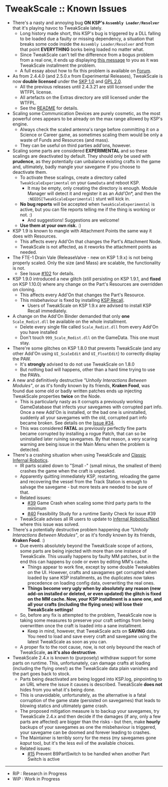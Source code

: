 # TweakScale :: Known Issues

* There's a nasty and annoying bug **ON KSP's `Assembly Loader/Resolver`** that it's playing havoc to TweakScale lately.
	+ Long history made short, this KSP's bug is triggered by a DLL falling to be loaded due a faulty or missing dependency, a situation that breaks some code inside the `Assembly Loader/Resolver` and from that point **EVERYTHING** borks being loaded no matter what.
	+ Since TweakScale can't tell the difference from a bogus problem from a real one, it ends up displaying [this message](https://user-images.githubusercontent.com/17166550/142723300-b02210f1-9e1e-4486-bbab-7bae744c8538.png) to you as it was TweakScale installment the problem.
	+ A full essay about how to fix this problem is available on [Forum](https://forum.kerbalspaceprogram.com/index.php?/topic/179030-130/&do=findComment&comment=4056719).
* As from 2.4.4.0 (and 2.5.0.x from Experimental Releases), TweakScale is now **double licensed** under the [SKP 1.0](https://ksp.lisias.net/SKL-1_0.txt) and [GPL 2.0](https://www.gnu.org/licenses/old-licenses/gpl-2.0.en.html).
	+ All the previous releases until 2.4.3.21 are still licensed under the WTFPL license.
	+ All artefacts on the Extras directory are still licensed under the WTFPL.
	+ See the [README](./README.md) for details.
* Scaling some Communication Devices are purely cosmetic, as the most powerful ones appears to be already on the max range allowed by KSP's engine.
	+ Always check the scaled antenna's range before committing it on a Science or Career game, as sometimes scaling them would be only a waste of Funds and Resources (and mass). 
	+ They can be useful on third parties add'ons, however.
* Scaling some parts are considered **EXPERIMENTAL** and so these scalings are deactivated by default. They should only be used with **prudence**, as they potentially can unbalance existing crafts in the game and, ultimately, badly mangle your savegame if you choose to deactivate them.
	+ To activate these scalings, create a directory called `TweakScaleExperimental` on your `GameData` and reboot KSP.
		- It may be empty, only creating the directory is enough. Module Manager will detect it and register it as an *Add'On**, and then the `:NEEDS[TweakScaleExperimental]` stunt will kick in. 
	+ **No bug reports** will be accepted when `TweakScaleExperimental` is active, but you can file reports telling me if the thing is working or not. :)
		- And suggestions! Suggestions are welcome!  
	+ **Use them at your own risk.** :)
* KSP 1.9 is known to mangle with Attachment Points the same way it does with Resources.
	+ This affects every Add'On that changes the Part's Attachment Node.
	+ TweakScale is not affected, as it reworks the attachment points as needed. 
* The FTE-1 Drain Vale (ReleaseValve - new on KSP 1.9.x) is not being properly scaled. Only the size (and Mass) are scalable, the functionality is not.
	+ See Issue [#102](https://github.com/net-lisias-ksp/TweakScale/issues/102) for details. 
* KSP 1.9.0 introduced a new glitch (still persisting on KSP 1.9.1, and **fixed** on KSP 1.10.0) where any change on the Part's Resources are overridden on cloning.
	+ This affects every Add'On that changes the Part's Resource.
	+ This misbehaviour is fixed by installing [KSP Recall](https://forum.kerbalspaceprogram.com/index.php?/topic/192048-*).
		- Users of TweakScale on KSP 1.9.x are advised to install KSP Recall immediately. 
* A change on the Add'On Binder demanded that only **one** `Scale_Redist.dll` be available on the whole installment.
	+ Delete every single file called `Scale_Redist.dll` from every Add'On you have installed
	+ Don't touch `999_Scale_Redist.dll` on the GameData. This one must stay.
* There're some glitches on KSP 1.8.0 that prevents TweakScale (and any other Add'On using `UI_ScaleEdit` and `UI_FloatEdit`) to correctly display the PAW.
	+ It's **strongly** advised to do not use TweakScale on 1.8.0
	+ But nothing bad will happens, other than a hard time trying to use the PAWs.
* A new and definitively destructive *"Unholly Interactions Between Modules"*, or as it's fondly known by its friends, **Kraken Food**, was found due some old or badly written patches ends up injecting TweakScale properties **twice** on the Node.
	+ This is particularly nasty as it corrupts a previously working GameDatabase that infects your savegames with corrupted part info. Once a new Add'On is installed, or the bad one is uninstalled, suddenly all your savegames with the old, corrupted part info became broken. See details on the [Issue #34](https://github.com/net-lisias-ksp/TweakScale/issues/34).
	+ This was considered **FATAL** as previously perfectly fine parts became corrupted by installing a rogue Patch, that can so be uninstalled later ruining savegames. By that reason, a very scaring warning are being issue in the Main Menu when the problem is detected.
* There's a crashing situation when using TweakScale and [Classic Infernal Robotics](https://github.com/MagicSmokeIndustries/InfernalRobotics).
	+ IR parts scaled down to "Small -" (small minus, the smallest of them) crashes the game when the craft is unpacked.
	+ Apparently quitting immediately KSP, restarting, reloading the game and recovering the vessel from the Track Station is enough to salvage the savegame - but more tests are needed to be sure of that.
	+ Related issues:
		- [#39](https://github.com/net-lisias-ksp/TweakScale/issues/39) Game Crash when scaling some third party parts to the minimum
		- [#40](https://github.com/net-lisias-ksp/TweakScale/issues/40) Feasibility Study for a runtime Sanity Check for issue #39
	+ TweakScale advises all IR users to update to [Infernal Robotics/Next](https://github.com/meirumeiru/InfernalRobotics) where this issue was solved.
* There's a potentially destructive problem happening due *"Unholly Interactions Between Modules"*, or as it's fondly known by its friends, **Kraken Food**. :)
	+ Due events absolutely beyond the TweakScale scope of actions,  some parts are being injected with more than one instance of TweakScale. This usually happens by faulty MM patches, but in the end this can happens by code or even by editing MM's cache.
		- Things appear to work fine, except by some double Tweakables on the UI. However, crafts and savagames get corrupted when loaded by sane KSP installments, as the duplicates now takes precedence on loading config data, overwriting the real ones.
		- **Things become very ugly when by absolutely any reason (new add-on installed or deleted, or even updated) the glitch is fixed on the MM cache. Now, your KSP installment is a sane one, and all your crafts (including the flying ones) will lose their TweakScale settings!**
	+ So, before any fix is attempted to the problem, TweakScale now is taking some measures to preserve your craft settings from being overwritten once the craft is loaded into a sane installment.
		- Keep in mind, however, that TweakScale acts on **SAVING** data. You need to load and save every craft and savegame using the latest TweakScale as soon as you can. 
	+ A proper fix to the root cause, now, is not only beyound the reach of TweakScale, **as it's also destructive**. 
* TweakScale 2.4.x is known to (purposely) withdraw support for some parts on runtime. This, unfortunately, can damage crafts at loading (including the flying ones!) as the TweakScale data plain vanishes and the part goes back to stock.
	+ Parts being deactivated are being logged into KSP.log, pinpointing to an URL where the issue it causes is described. TweakScale **does not** hides from you what it's being done.
	+ This is unavoidable, unfortunately, as the alternative is a fatal corruption of the game state (persisted on savegames) that leads to blowing statics and ultimately game crash.
	+ The proposed mitigation measure is to backup your savegames, try TweakScale 2.4.x and then decide if the damages (if any, only a few parts are affected) are bigger than the risks - but then, make **hourly** backups of your savegames as one the misbehaviour is triggered, your savegame can be doomed and forever leading to crashes.
	+ The Maintainer is terribly sorry for the mess (my savegames gone *kaput* too), but it's the less evil of the available choices.
	+ Related issues:
		- [#15](https://github.com/net-lisias-ksp/TweakScale/issues/15) Prevent B9PartSwitch to be handled when another Part Switch is active

- - -

* RiP : Research in Progress
* WiP : Work in Progress
